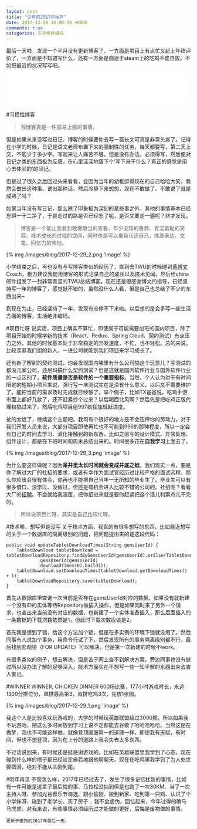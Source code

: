 ```yaml
---
layout: post
title: "少年的2017年尾声"
date: 2017-12-29 16:00:39 +0800
comments: true
categories: 生活绝非编码
---
```

最后一天啦，发现一个半月没有更新博客了，一方面是项目上有点忙又赶上年终评价了，一方面是不知道写什么，还有一方面是痴迷于steam上的吃鸡不能自拔。不如把最近的状况写写吧。

<!-- more -->

<iframe frameborder="no" border="0" marginwidth="0" marginheight="0" width=500 height=86 src="//music.163.com/outchain/player?type=2&id=25706285&auto=1&height=66"></iframe>

#习惯性博客
> 写博客真是一件容易上瘾的事情。

但是如果从来没写过日记、博客的时候要你去写一篇长文可真是非常头疼了。记得在小学的时候，日记是语文老师布置下来的强制性的任务，每天都要写，第二天上交，不能少于多少字。写起来让人痛苦不堪，但是没有办法，必须得写，然后便对日记之类的东西极为反感，在心里深深地落下个‘写下来干什么？真正的感觉是用心去体验的’的印记。

但是过了很久之后回过头来看看，会因为当年的幼稚逗得现在的自己哈哈大笑，竟然会做出这种事、说出那种话，然后冷静下来想想，现在不敢做了、不敢说了就是成熟了吗？

如果当年没有写日记，那么除了印象极为深刻的某些事之外，其他的事情基本已经忘得一干二净了，于是走过的路是否已经忘了呢，是否又要走一遍呢？终才发现，
> 博客是一个能让我看到敢做敢当的青春、年少无知的鲁莽、青涩羞耻的笑容、技术成长的过程的空间，同时也是可以重新认识自己，练练表达、文笔、回忆力的宝地。

{% img /images/blog/2017-12-29_2.png 'image' %}

小学结束之后，再也没有与写博客类似的经历了，直到去TWU的时候碰到[黄博文](http://www.huangbowen.net/)Coach，极力建议我能用博客的形式记录自己的成长以及技术见闻。然后给china邮件组发了一封非常青涩的TWU总结博客。现在还是很感谢博文的指导，已经坚持写一年的博客了，感觉挺不错的，虽然没什么人看，但是自己也总结了不少的东西出来~

到现在为止，已经坚持了一年，发现有点停不下来啦。以后想的是会多写一些生活方面的博客，生活绝非编码。

#项目忙呀
说实话，项目上确实不算忙，即使属于可能需要加班的国内项目，除了项目开始的时候学新的技术（React、Redux、Spring Cloud、契约测试）有点压力之外，其他的时候基本处于非常稳定的开发速度，不忙，也不轻松。总的来说，比较羡慕我们组的新人，一进公司就能到我们项目来学习成长了。

还有新了解到的契约测试，你会发现国内哪里有什么公司搞这个玩意儿？写测试的都没几家公司，还尼玛搞什么契约测试？但是这就是国内软件行业与国外软件行业的一点区别了，**软件质量是否是软件的一个重要指标**。当然，个人认为对于有时间限定的短期小项目来说，强行写一堆测试实在是没有什么意义，以后又不需要维护了，能把当前的需求及时完成就已经够了。举个例子，比如TX爸爸说，吃鸡手游市面上都好几款了，还不赶紧抄个过来？以后喝西北风啊？然后先是把吃鸡正版代理权搞过来了，然后吃鸡项目组997疯狂加班赶进度。

扯的太远了，继续这个主题吧。我司有个很好的地方是不会压榨你的劳动力，对于我们开发人员来说，大部分项目即使再忙也不可能到996的那种程度，所以一定会有自己的时间去学习、消化接触到的新东西，比如之前写的设计模式、异常处理、组件设计，都是在下班时间和周末总结出来的。时间很多花在**自我学习**上面去了。

{% img /images/blog/2017-12-29_3.png 'image' %}

为什么要这样做呢？因为**呆井里太长时间就会变成井底之蛙**。我们现实一点，要是你了解过大厂的社招的要求，或者有幸作为面试官经历过比较严格的面试流程，那么你应该会很有体会，你再也不能把自己当年一无所知的毕业生了。毕业生可以有很多借口，没学过、没做过，但还是有机会进入比较不错的公司的。社招呢？看看大厂的[招聘](https://talent.baidu.com/external/baidu/index.html#/jobDetail/2/1275037162)。不会就给我滚蛋，把你招进来就是要你赶紧把这个活儿利索点儿干完的。

> 所以说项目忙呀，其实是自己比较忙呀。

#技术嘛，想写但是没写
关于技术方面，我真的有很多想写的东西，比如最近想写的关于一个数据库的隔离级别的问题，把问题提出来的是这段代码：

```
public void updateTabletDownloadTimes(String gemsUserId) {
    TabletDownload tabletDownload = tabletDownloadRepository.findByGemsUserId(gemsUserId).orElse(TabletDownload.builder()
            .gemsUserId(gemsUserId)
            .downloadTimes(0).build());
    tabletDownload.setDownloadTimes(tabletDownload.getDownloadTimes() + 1);
    tabletDownloadRepository.save(tabletDownload);
}
```

首先从数据库里查询一次当前是否存在gemsUserId对应的数据，如果没有就新建一个没有ID的实体等待Repository做插入操作，但是如果同时来了另外一个请求，也查出来当前没有对应的数据，也新建了一个实体准备插入，那么后面插入的一条数据的下载次数依然是1，但此时下载次数应该是2。

首先我是想到了锁，给这个方法加个锁，但是在多实例的环境下锁就没用了。然后同事有人说加个事务，用命令行试了下，然后发现所有的事务隔离级别都不行，最后找到悲观锁（FOR UPDATE）可以解决。但是第一次新建的时候不work。

有很多类似的例子，想去解决，但是苦于网上查不到解决方案，旁边同事也没有做过所以没办法了解的足够深入，技术方面实在不想写一些一知半解的东西出来去害人害己。

#WINNER WINNER, CHICKEN DINNER
600场比赛，177小时游戏时长，永远1300分排位分，单排最高第3，双排吃鸡3次，先放1张图。

{% img /images/blog/2017-12-29_1.png 'image' %}

我这个人是比较喜欢玩游戏的，大学的时候玩英雄联盟超过3000把，所以如果我不玩游戏，把这么多时间放到学习上说不定都能去谷歌了哈哈哈哈哈。当然这是在做梦，我也不可能这样做，就像登顶国服第一的道理一样，即使我有天赋，有时间，但也不想登顶，因为在上分的道路上我会失去太多东西。

不过话说回来，有时候还是挺感谢游戏的。比如在英雄联盟里我学到了心态，现在碰到什么样的喷子都已经淡定自若地跟他聊聊天。现在在吃鸡里我学到了为人处世要圆滑，绝对不能从头刚到尾。

#明年再见
不管怎么样，2017年已经过去了，发生了很多记忆犹新的事情，比如有一件可能是这辈子最后悔的事、马拉松没抽到但是也跑了一次30KM、当了一次主持人呀、参加光谷音乐节海选、跟小偷刚、搬到新家、吃到第一只鸡、认识了个小学妹呀、碰到了老学长、买了房子... 我不会虚伪，回忆起来，今年过得的确马马虎虎。对我来说，有些事情必须经历过才能做的更好，后悔是废物做的事情。

`更新于废物的2017年最后一天。`